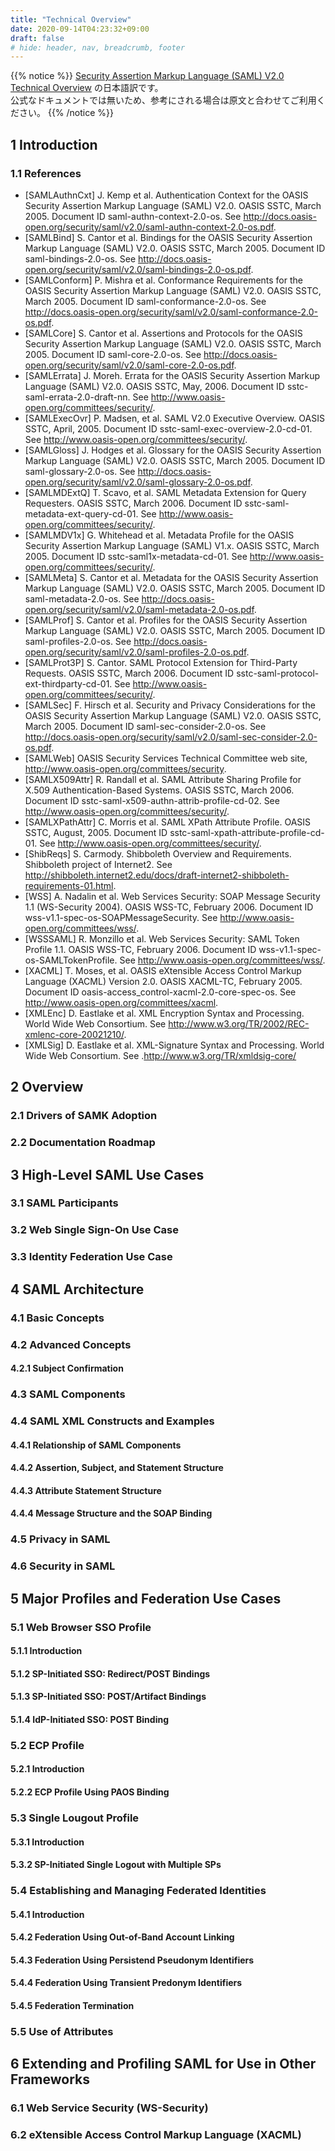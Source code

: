 ```yaml
---
title: "Technical Overview"
date: 2020-09-14T04:23:32+09:00
draft: false
# hide: header, nav, breadcrumb, footer
---
```


{{% notice %}}
[Security Assertion Markup Language (SAML) V2.0 Technical Overview](http://docs.oasis-open.org/security/saml/Post2.0/sstc-saml-tech-overview-2.0.html) の日本語訳です。  
公式なドキュメントでは無いため、参考にされる場合は原文と合わせてご利用ください。
{{% /notice %}}


## 1 Introduction
### 1.1 References

- [SAMLAuthnCxt]	J. Kemp et al. Authentication Context for the OASIS Security Assertion Markup Language (SAML) V2.0. OASIS SSTC, March 2005. Document ID saml-authn-context-2.0-os. See http://docs.oasis-open.org/security/saml/v2.0/saml-authn-context-2.0-os.pdf.
- [SAMLBind] S. Cantor et al. Bindings for the OASIS Security Assertion Markup Language (SAML) V2.0. OASIS SSTC, March 2005. Document ID saml-bindings-2.0-os. See http://docs.oasis-open.org/security/saml/v2.0/saml-bindings-2.0-os.pdf.
- [SAMLConform]	P. Mishra et al. Conformance Requirements for the OASIS Security Assertion Markup Language (SAML) V2.0. OASIS SSTC, March 2005. Document ID saml-conformance-2.0-os. See http://docs.oasis-open.org/security/saml/v2.0/saml-conformance-2.0-os.pdf.
- [SAMLCore]	S. Cantor et al. Assertions and Protocols for the OASIS Security Assertion Markup Language (SAML) V2.0. OASIS SSTC, March 2005. Document ID saml-core-2.0-os. See http://docs.oasis-open.org/security/saml/v2.0/saml-core-2.0-os.pdf.
- [SAMLErrata]	J. Moreh. Errata for the OASIS Security Assertion Markup Language (SAML) V2.0. OASIS SSTC, May, 2006. Document ID sstc-saml-errata-2.0-draft-nn. See http://www.oasis-open.org/committees/security/.
- [SAMLExecOvr]	P. Madsen, et al. SAML V2.0 Executive Overview. OASIS SSTC, April, 2005. Document ID sstc-saml-exec-overview-2.0-cd-01. See http://www.oasis-open.org/committees/security/.
- [SAMLGloss]	J. Hodges et al. Glossary for the OASIS Security Assertion Markup Language (SAML) V2.0. OASIS SSTC, March 2005. Document ID saml-glossary-2.0-os. See http://docs.oasis-open.org/security/saml/v2.0/saml-glossary-2.0-os.pdf.
- [SAMLMDExtQ]	T. Scavo, et al. SAML Metadata Extension for Query Requesters. OASIS SSTC, March 2006. Document ID sstc-saml-metadata-ext-query-cd-01. See http://www.oasis-open.org/committees/security/.
- [SAMLMDV1x]	G. Whitehead et al. Metadata Profile for the OASIS Security Assertion Markup Language (SAML) V1.x. OASIS SSTC, March 2005. Document ID sstc-saml1x-metadata-cd-01. See http://www.oasis-open.org/committees/security/.
- [SAMLMeta] S. Cantor et al. Metadata for the OASIS Security Assertion Markup Language (SAML) V2.0. OASIS SSTC, March 2005. Document ID saml-metadata-2.0-os. See http://docs.oasis-open.org/security/saml/v2.0/saml-metadata-2.0-os.pdf.
- [SAMLProf]	S. Cantor et al. Profiles for the OASIS Security Assertion Markup Language (SAML) V2.0. OASIS SSTC, March 2005. Document ID saml-profiles-2.0-os. See http://docs.oasis-open.org/security/saml/v2.0/saml-profiles-2.0-os.pdf.
- [SAMLProt3P] S. Cantor. SAML Protocol Extension for Third-Party Requests. OASIS SSTC, March 2006. Document ID sstc-saml-protocol-ext-thirdparty-cd-01. See http://www.oasis-open.org/committees/security/.
- [SAMLSec]	F. Hirsch et al. Security and Privacy Considerations for the OASIS Security Assertion Markup Language (SAML) V2.0. OASIS SSTC, March 2005. Document ID saml-sec-consider-2.0-os. See http://docs.oasis-open.org/security/saml/v2.0/saml-sec-consider-2.0-os.pdf.
- [SAMLWeb]	OASIS Security Services Technical Committee web site, http://www.oasis-open.org/committees/security.
- [SAMLX509Attr] R. Randall et al. SAML Attribute Sharing Profile for X.509 Authentication-Based Systems. OASIS SSTC, March 2006. Document ID sstc-saml-x509-authn-attrib-profile-cd-02. See http://www.oasis-open.org/committees/security/.
- [SAMLXPathAttr]	C. Morris et al. SAML XPath Attribute Profile. OASIS SSTC, August, 2005. Document ID sstc-saml-xpath-attribute-profile-cd-01. See http://www.oasis-open.org/committees/security/.
- [ShibReqs]	S. Carmody. Shibboleth Overview and Requirements. Shibboleth project of Internet2. See http://shibboleth.internet2.edu/docs/draft-internet2-shibboleth-requirements-01.html.
- [WSS]	A. Nadalin et al. Web Services Security: SOAP Message Security 1.1 (WS-Security 2004). OASIS WSS-TC, February 2006. Document ID wss-v1.1-spec-os-SOAPMessageSecurity. See http://www.oasis-open.org/committees/wss/.
- [WSSSAML]	R. Monzillo et al. Web Services Security: SAML Token Profile 1.1. OASIS WSS-TC, February 2006. Document ID wss-v1.1-spec-os-SAMLTokenProfile. See http://www.oasis-open.org/committees/wss/.
- [XACML]	T. Moses, et al. OASIS eXtensible Access Control Markup Language (XACML) Version 2.0. OASIS XACML-TC, February 2005. Document ID oasis-access_control-xacml-2.0-core-spec-os. See http://www.oasis-open.org/committees/xacml.
- [XMLEnc] D. Eastlake et al. XML Encryption Syntax and Processing. World Wide Web Consortium. See http://www.w3.org/TR/2002/REC-xmlenc-core-20021210/.
- [XMLSig] D. Eastlake et al. XML-Signature Syntax and Processing. World Wide Web Consortium. See .http://www.w3.org/TR/xmldsig-core/

## 2 Overview
### 2.1 Drivers of SAMK Adoption
### 2.2 Documentation Roadmap

## 3 High-Level SAML Use Cases
### 3.1 SAML Participants
### 3.2 Web Single Sign-On Use Case
### 3.3 Identity Federation Use Case

## 4 SAML Architecture
### 4.1 Basic Concepts
### 4.2 Advanced Concepts
#### 4.2.1 Subject Confirmation
### 4.3 SAML Components
### 4.4 SAML XML Constructs and Examples
#### 4.4.1 Relationship of SAML Components
#### 4.4.2 Assertion, Subject, and Statement Structure
#### 4.4.3 Attribute Statement Structure
#### 4.4.4 Message Structure and the SOAP Binding
### 4.5 Privacy in SAML
### 4.6 Security in SAML

## 5 Major Profiles and Federation Use Cases
### 5.1 Web Browser SSO Profile
#### 5.1.1 Introduction
#### 5.1.2 SP-Initiated SSO: Redirect/POST Bindings
#### 5.1.3 SP-Initiated SSO: POST/Artifact Bindings
#### 5.1.4 IdP-Initiated SSO: POST Binding

### 5.2 ECP Profile
#### 5.2.1 Introduction
#### 5.2.2 ECP Profile Using PAOS Binding

### 5.3 Single Lougout Profile
#### 5.3.1 Introduction
#### 5.3.2 SP-Initiated Single Logout with Multiple SPs

### 5.4 Establishing and Managing Federated Identities
#### 5.4.1 Introduction
#### 5.4.2 Federation Using Out-of-Band Account Linking
#### 5.4.3 Federation Using Persistend Pseudonym Identifiers
#### 5.4.4 Federation Using Transient Predonym Identifiers
#### 5.4.5 Federation Termination

### 5.5 Use of Attributes

## 6 Extending and Profiling SAML for Use in Other Frameworks
### 6.1 Web Service Security (WS-Security)
### 6.2 eXtensible Access Control Markup Language (XACML)
